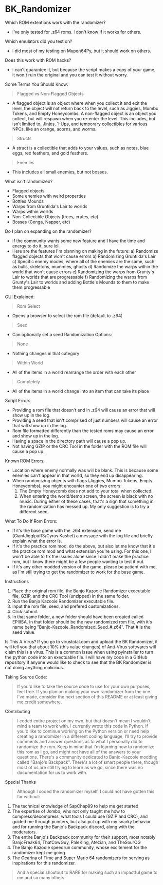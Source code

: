 # BK_Randomizer

Which ROM extentions work with the randomizer?
 * I've only tested for .z64 roms. I don't know if it works for others.

Which emulators did you test on?
 * I did most of my testing on Mupen64Py, but it should work on others.

Does this work with ROM hacks?
 * I can't guarantee it, but because the script makes a copy of your game, it won't ruin the original and you can test it without worry.

Some Terms You Should Know:
>Flagged vs Non-Flagged Objects
 * A flagged object is an object where when you collect it and exit the level, the object will not return back to the level, such as Jiggies, Mumbo Tokens, and Empty Honeycombs. A non-flagged object is an object you collect, but will respawn when you re-enter the level. This includes, but isn't limited to, Jinjos, 1-Ups, and temporary collectibles for various NPCs, like an orange, acorns, and worms.
>Structs
 * A struct is a collectible that adds to your values, such as notes, blue eggs, red feathers, and gold feathers.
>Enemies
 * This includes all small enemies, but not bosses.

What isn't randomized?
 * Flagged objects
 * Some enemies with weird properties
 * Bottles Mounds
 * Warps from Gruntilda's Lair to worlds
 * Warps within worlds
 * Non-Collectible Objects (trees, crates, etc)
 * Bosses (Conga, Napper, etc)

Do I plan on expanding on the randomizer?
 * If the community wants some new feature and I have the time and energy to do it, sure lol.
 * Here are the features I'm planning on making in the future:
   a) Randomize flagged objects that won't cause errors
   b) Randomizing Gruntilda's Lair
   c) Specific enemy modes, where all of the enemies are the same, such as bulls, skeletons, mummies, ghosts
   d) Randomize the warps within the world that won't cause errors
   e) Randomizing the warps from Grunty's Lair to worlds that are progressable
   f) Randomizing the warps from Grunty's Lair to worlds and adding Bottle's Mounds to them to make them progressable

GUI Explained:
>Rom Select
 * Opens a browser to select the rom file (default to .z64)
>Seed
 * Can optionally set a seed
Randomization Options:
>None
 * Nothing changes in that category
>Within World
 * All of the items in a world rearrange the order with each other
>Completely
 * All of the items in a world change into an item that can take its place

Script Errors:
 * Providing a rom file that doesn't end in .z64 will cause an error that will show up in the log.
 * Providing a seed that isn't comprised of just numbers will cause an error that will show up in the log.
 * Rom file formatted differently than the tested roms may cause an error and show up in the log.
 * Having a space in the directory path will cause a pop up.
 * Not having GZIP or the CRC Tool in the folder with the ROM file will cause a pop up.

Known ROM Errors:
 * Location where enemy normally was will be blank. This is because some enemies can't appear in that world, so they end up disappearing.
 * When randomizing objects with flags (Jiggies, Mumbo Tokens, Empty Honeycombs), you might encounter one of two errors:
   1) The Empty Honeycomb does not add to your total when collected.
   2) When entering the world/demo screen, the screen is black with no music.
 During either of these cases, that's a sign that something in the randomization has messed up. My only suggestion is to try a different seed.

What To Do If Rom Errors:
 * If it's the base game with the .z64 extension, send me (GiantJigglpuff3/Cyrus Kashef) a message with the log file and briefly explain what the error is.
 * If it's the practice rom mod, do the above, but also let me know that it's the practice rom mod and what extension you're using. For this one, I won't be able to fix the issues alone since I didn't make the practice rom, but I know there might be a few people wanting to test it out.
 * If it's any other modded version of the game, please be patient with me, as I'm still trying to get the randomizer to work for the base game.

Instructions
1) Place the original rom file, the Banjo Kazooie Randomizer executable file, GZIP, and the CRC Tool (unzipped) in the same folder.
2) Run the Banjo Kazooie Randomizer executable file.
3) Input the rom file, seed, and prefered customizations.
4) Click submit.
5) In that same folder, a new folder should have been created called EPIIISA. In that folder should be the new randomized rom file, with it's name being "Banjo-Kazooie_Randomized_Seed_#.z64". That # is the seed value.

Is This A Virus?
If you go to virustotal.com and upload the BK Randomizer, it will tell you that about 10% (this value changes) of Anti-Virus softwares will claim this is a virus. This is a common issue when using pyinstaller to turn the python code into an exectuable file. I will have my code in a GitHub repository if anyone would like to check to see that the BK Randomizer is not doing anything malicious.

Taking Source Code:
>If you'd like to take the source code to use for your own purposes, feel free. If you plan on making your own randomizer from the one I've made, consider the next section of this README or at least giving me credit somewhere.

Contributing
>I coded entire project on my own, but that doesn't mean I wouldn't mind a team to work with. I currently wrote this code in Python. If you'd like to continue working on the Python version or need help creating a randomizer in a different coding language, I'll try to provide comments and answer questions as to what I personally did to randomize the rom. Keep in mind that I'm learning how to randomize this rom as I go, and might not have all of the answers to your questions.
>There's a community dedicated to Banjo-Kazooie modding called "Banjo's Backpack". There's a lot of smart people there, though most of us are still trying to learn as we go, since there was no documentation for us to work with.

Special Thanks
>Although I coded the randomizer myself, I could not have gotten this far without:
 1) The technical knowledge of SapChap99 to help me get started.
 2) The expertise of Jombo, who not only taught me how to compress/decompress, what tools I could use (GZIP and CRC), and guided me through pointers, but also put up with my snarky behavior and for running the Banjo's Backpack discord, along with the moderators.
 3) The entire Banjo's Backpack community for their support, most notably BanjoFreak64, ThatCowGuy, PaleKing, Atezian, and TheSourOG
 4) The Banjo Kazooie speedrun community, whose excitement for the randomizer kept me going.
 5) The Ocarina of Time and Super Mario 64 randomizers for serving as inspirations for this randomizer.
>And a special shoutout to RARE for making such an impactful game to me and so many others.
